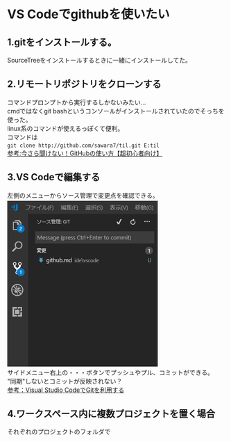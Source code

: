 # VS Codeでgithubを使いたい
## 1.gitをインストールする。  
SourceTreeをインストールするときに一緒にインストールしてた。  

## 2.リモートリポジトリをクローンする
コマンドプロンプトから実行するしかないみたい…  
cmdではなくgit bashというコンソールがインストールされていたのでそっちを使った。  
linux系のコマンドが使えるっぽくて便利。  
コマンドは  
`git clone http://github.com/sawara7/til.git E:til`  
[参考:今さら聞けない！GitHubの使い方【超初心者向け】](https://techacademy.jp/magazine/6235)  

## 3.VS Codeで編集する
左側のメニューからソース管理で変更点を確認できる。  
![編集画面](https://github.com/sawara7/til/blob/master/ide/vscode/img/git.png)  
サイドメニュー右上の・・・ボタンでプッシュやプル、コミットができる。  
"同期"しないとコミットが反映されない？  
[参考：Visual Studio CodeでGitを利用する](https://www.atmarkit.co.jp/ait/articles/1507/21/news017.html)

## 4.ワークスペース内に複数プロジェクトを置く場合
それぞれのプロジェクトのフォルダで